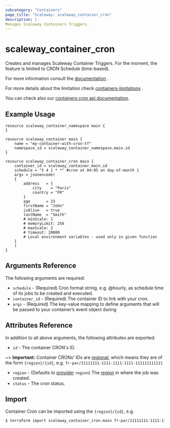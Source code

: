 ```yaml
---
subcategory: "Containers"
page_title: "Scaleway: scaleway_container_cron"
description: |-
Manages Scaleway Containers Triggers.
---
```


# scaleway_container_cron

Creates and manages Scaleway Container Triggers. For the moment, the feature is limited to CRON Schedule (time-based).

For more information consult
the [documentation](https://www.scaleway.com/en/docs/serverless/containers/)
.

For more details about the limitation
check [containers-limitations](https://www.scaleway.com/en/docs/compute/containers/reference-content/containers-limitations/)
.

You can check also
our [containers cron api documentation](https://developers.scaleway.com/en/products/containers/api/#crons-942bf4).

## Example Usage

```hcl
resource scaleway_container_namespace main {
}

resource scaleway_container main {
    name = "my-container-with-cron-tf"
    namespace_id = scaleway_container_namespace.main.id
}

resource scaleway_container_cron main {
    container_id = scaleway_container.main.id
    schedule = "5 4 1 * *" #cron at 04:05 on day-of-month 1
    args = jsonencode(
    {
        address   = {
            city    = "Paris"
            country = "FR"
        }
        age       = 23
        firstName = "John"
        isAlive   = true
        lastName  = "Smith"
        # minScale: 1
        # memoryLimit: 256
        # maxScale: 2
        # timeout: 20000
        # Local environment variables - used only in given function
    }
    )
}
```

## Arguments Reference

The following arguments are required:

- `schedule` - (Required) Cron format string, e.g. @hourly, as schedule time of its jobs to be created and
  executed.
- `container_id` - (Required) The container ID to link with your cron.
- `args`   - (Required) The key-value mapping to define arguments that will be passed to your container’s event object
  during

## Attributes Reference

In addition to all above arguments, the following attributes are exported:

- `id` - The container CRON's ID.

~> **Important:** Container CRONs' IDs are [regional](../guides/regions_and_zones.md#resource-ids), which means they are of the form `{region}/{id}`, e.g. `fr-par/11111111-1111-1111-1111-111111111111`

- `region` - (Defaults to [provider](../index.md#region) `region`) The [region](../guides/regions_and_zones.md#regions)
  in where the job was created.
- `status` - The cron status.

## Import

Container Cron can be imported using the `{region}/{id}`, e.g.

```bash
$ terraform import scaleway_container_cron.main fr-par/11111111-1111-1111-1111-111111111111
```
